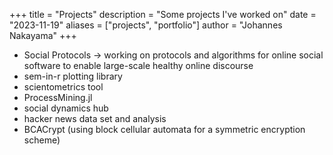 +++
title = "Projects"
description = "Some projects I've worked on"
date = "2023-11-19"
aliases = ["projects", "portfolio"]
author = "Johannes Nakayama"
+++

* Social Protocols -> working on protocols and algorithms for online social software to enable large-scale healthy online discourse
* sem-in-r plotting library
* scientometrics tool
* ProcessMining.jl
* social dynamics hub
* hacker news data set and analysis
* BCACrypt (using block cellular automata for a symmetric encryption scheme)

